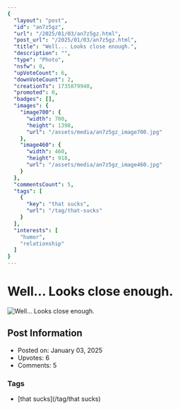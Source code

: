 ```yaml
---
{
  "layout": "post",
  "id": "an7z5gz",
  "url": "/2025/01/03/an7z5gz.html",
  "post_url": "/2025/01/03/an7z5gz.html",
  "title": "Well... Looks close enough.",
  "description": "",
  "type": "Photo",
  "nsfw": 0,
  "upVoteCount": 6,
  "downVoteCount": 2,
  "creationTs": 1735879940,
  "promoted": 0,
  "badges": [],
  "images": {
    "image700": {
      "width": 700,
      "height": 1398,
      "url": "/assets/media/an7z5gz_image700.jpg"
    },
    "image460": {
      "width": 460,
      "height": 918,
      "url": "/assets/media/an7z5gz_image460.jpg"
    }
  },
  "commentsCount": 5,
  "tags": [
    {
      "key": "that sucks",
      "url": "/tag/that-sucks"
    }
  ],
  "interests": [
    "humor",
    "relationship"
  ]
}
---
```


# Well... Looks close enough.

![Well... Looks close enough.](/assets/media/an7z5gz_image700.jpg)

## Post Information

- Posted on: January 03, 2025
- Upvotes: 6
- Comments: 5

### Tags

- [that sucks](/tag/that sucks)
